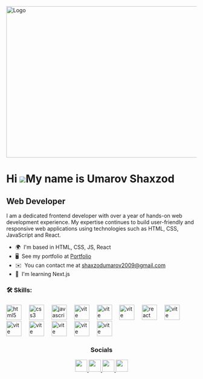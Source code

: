 <img style="width: 100vh; height: 400px; object-fit: cover;" src="https://user-images.githubusercontent.com/74038190/225813708-98b745f2-7d22-48cf-9150-083f1b00d6c9.gif" alt="Logo" />







Hi ![](https://user-images.githubusercontent.com/18350557/176309783-0785949b-9127-417c-8b55-ab5a4333674e.gif)My name is Umarov Shaxzod
======================================================================================================================================

Web Developer
-------------

I am a dedicated frontend developer with over a year of hands-on web development experience. My expertise continues to build user-friendly and responsive web applications using technologies such as HTML, CSS, JavaScript and React.

* 🌍  I'm based in HTML, CSS, JS, React
* 🖥️  See my portfolio at [Portfolio](http://shaxzod-portfolio.netlify.app/)
* ✉️  You can contact me at [shaxzodumarov2009@gmail.com](mailto:shaxzodumarov2009@gmail.com)
* 🧠  I'm learning Next.js


<h3 align="left">🛠 Skills:</h3>

###

<div align="left">
  <img src="https://cdn.jsdelivr.net/gh/devicons/devicon/icons/html5/html5-original.svg" height="40" alt="html5 logo"  />
  <img width="12" />
  <img src="https://cdn.jsdelivr.net/gh/devicons/devicon/icons/css3/css3-original.svg" height="40" alt="css3 logo"  />
  <img width="12" />
  <img src="https://cdn.jsdelivr.net/gh/devicons/devicon/icons/javascript/javascript-original.svg" height="40" alt="javascript logo"  />
  <img width="12" />
  <img src="https://raw.githubusercontent.com/danielcranney/readme-generator/main/public/icons/skills/sass-colored.svg" height="40" alt="vite logo"  />
  <img width="12" />
  <img src="https://raw.githubusercontent.com/danielcranney/readme-generator/main/public/icons/skills/tailwindcss-colored.svg" height="40" alt="vite logo"  />
  <img width="12" />
  <img src="https://raw.githubusercontent.com/danielcranney/readme-generator/main/public/icons/skills/bootstrap-colored.svg" height="40" alt="vite logo"  />
  <img width="12" />
  <img src="https://cdn.jsdelivr.net/gh/devicons/devicon/icons/react/react-original.svg" height="40" alt="react logo"  />
  <img width="12" />
  <img src="https://skillicons.dev/icons?i=vite" height="40" alt="vite logo"  />
  <img width="12" />
  <img src="https://raw.githubusercontent.com/danielcranney/readme-generator/main/public/icons/skills/nextjs-colored.svg" height="40" alt="vite logo"  />
  <img width="12" />
  <img src="https://raw.githubusercontent.com/danielcranney/readme-generator/main/public/icons/skills/vuejs-colored.svg" height="40" alt="vite logo"  />
  <img width="12" />
  <img src="https://raw.githubusercontent.com/danielcranney/readme-generator/main/public/icons/skills/nuxtjs-colored.svg" height="40" alt="vite logo"  />
  <img width="12" />
  <img src="https://raw.githubusercontent.com/danielcranney/readme-generator/main/public/icons/skills/redux-colored.svg" height="40" alt="vite logo"  />
  <img width="12" />
  <img src="https://raw.githubusercontent.com/danielcranney/readme-generator/main/public/icons/skills/firebase-colored.svg" height="40" alt="vite logo"  />
</div>

###


### <p align="center"> Socials </p>

<p align="center"> <a href="https://www.github.com/shaxzod999" target="_blank" rel="noreferrer"> <picture> <source media="(prefers-color-scheme: dark)" srcset="https://raw.githubusercontent.com/danielcranney/readme-generator/main/public/icons/socials/github-dark.svg" /> <source media="(prefers-color-scheme: light)" srcset="https://raw.githubusercontent.com/danielcranney/readme-generator/main/public/icons/socials/github.svg" /> <img src="https://raw.githubusercontent.com/danielcranney/readme-generator/main/public/icons/socials/github.svg" width="32" height="32" /> </picture> </a> <a href="http://www.instagram.com/_shaxzod999_/" target="_blank" rel="noreferrer"> <picture> <source media="(prefers-color-scheme: dark)" srcset="https://raw.githubusercontent.com/danielcranney/readme-generator/main/public/icons/socials/instagram-dark.svg" /> <source media="(prefers-color-scheme: light)" srcset="https://raw.githubusercontent.com/danielcranney/readme-generator/main/public/icons/socials/instagram.svg" /> <img src="https://raw.githubusercontent.com/danielcranney/readme-generator/main/public/icons/socials/instagram.svg" width="32" height="32" /> </picture> </a> <a href="https://www.linkedin.com/in/shaxzod-umarov-a5025b312/" target="_blank" rel="noreferrer"> <picture> <source media="(prefers-color-scheme: dark)" srcset="https://raw.githubusercontent.com/danielcranney/readme-generator/main/public/icons/socials/linkedin-dark.svg" /> <source media="(prefers-color-scheme: light)" srcset="https://raw.githubusercontent.com/danielcranney/readme-generator/main/public/icons/socials/linkedin.svg" /> <img src="https://raw.githubusercontent.com/danielcranney/readme-generator/main/public/icons/socials/linkedin.svg" width="32" height="32" /> </picture> </a> <a href="https://www.x.com/Kiber_Ctalker" target="_blank" rel="noreferrer"> <picture> <source media="(prefers-color-scheme: dark)" srcset="https://raw.githubusercontent.com/danielcranney/readme-generator/main/public/icons/socials/twitter-dark.svg" /> <source media="(prefers-color-scheme: light)" srcset="https://raw.githubusercontent.com/danielcranney/readme-generator/main/public/icons/socials/twitter.svg" /> <img src="https://raw.githubusercontent.com/danielcranney/readme-generator/main/public/icons/socials/twitter.svg" width="32" height="32" /> </picture> </a></p>
